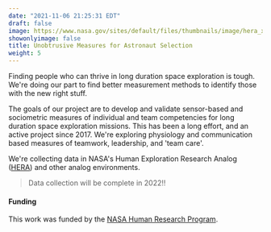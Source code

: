 ```yaml
---
date: "2021-11-06 21:25:31 EDT"
draft: false
image: https://www.nasa.gov/sites/default/files/thumbnails/image/hera_xxi_egress_mar_2020.jpg
showonlyimage: false
title: Unobtrusive Measures for Astronaut Selection
weight: 5
---
```


Finding people who can thrive in long duration space exploration is tough. We're doing our part to find better measurement methods to identify those with the new right stuff.
<!--more-->
The goals of our project are to develop and validate sensor-based and sociometric measures of individual and team competencies for long duration space exploration missions. This has been a long effort, and an active project since 2017. We're exploring physiology and communication based measures of teamwork, leadership, and 'team care'. 

We're collecting data in NASA's Human Exploration Research Analog ([HERA](https://www.nasa.gov/analogs/hera)) and other analog environments.

> Data collection will be complete in 2022!! 

#### Funding
This work was funded by the [NASA Human Research Program](https://www.nasa.gov/hrp). 

